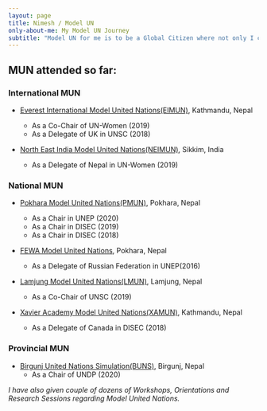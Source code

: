 ```yaml
---
layout: page
title: Nimesh / Model UN
only-about-me: My Model UN Journey
subtitle: "Model UN for me is to be a Global Citizen where not only I can roleplay as other country's diplomats but can represent it in a best way i could."
---
```


## MUN attended so far:
### International MUN
* [Everest International Model United Nations(EIMUN)](https://eimun.global/), Kathmandu, Nepal
    * As a Co-Chair of UN-Women (2019)
    * As a Delegate of UK in UNSC (2018)
    

* [North East India Model United Nations(NEIMUN)](http://www.neimun.org/), Sikkim, India
    * As a Delegate of Nepal in UN-Women (2019)

### National MUN
* [Pokhara Model United Nations(PMUN)](https://www.facebook.com/pokharamunofficial/), Pokhara, Nepal
    * As a Chair in UNEP (2020)
    * As a Chair in DISEC (2019)
    * As a Chair in DISEC (2018)

* [FEWA Model United Nations](https://www.facebook.com/ytspokhara/), Pokhara, Nepal
    * As a Delegate of Russian Federation in UNEP(2016)

* [Lamjung Model United Nations(LMUN)](https://www.facebook.com/YTSLamjung), Lamjung, Nepal
    * As a Co-Chair of UNSC (2019)

* [Xavier Academy Model United Nations(XAMUN)](http://xamun.org/), Kathmandu, Nepal
    * As a Delegate of Canada in DISEC (2018)

### Provincial MUN
* [Birgunj United Nations Simulation(BUNS)](https://www.facebook.com/birgunjunitednationssimulation/), Birgunj, Nepal
    * As a Chair of UNDP (2020)


_I have also given couple of dozens of Workshops, Orientations and Research Sessions regarding Model United Nations._